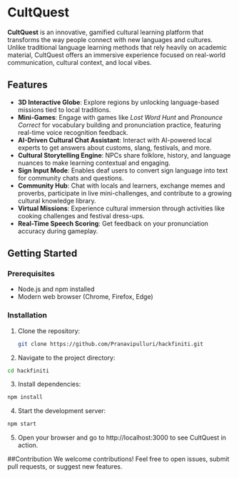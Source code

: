 # CultQuest

**CultQuest** is an innovative, gamified cultural learning platform that transforms the way people connect with new languages and cultures. Unlike traditional language learning methods that rely heavily on academic material, CultQuest offers an immersive experience focused on real-world communication, cultural context, and local vibes.

## Features

- **3D Interactive Globe**: Explore regions by unlocking language-based missions tied to local traditions.
- **Mini-Games**: Engage with games like *Lost Word Hunt* and *Pronounce Correct* for vocabulary building and pronunciation practice, featuring real-time voice recognition feedback.
- **AI-Driven Cultural Chat Assistant**: Interact with AI-powered local experts to get answers about customs, slang, festivals, and more.
- **Cultural Storytelling Engine**: NPCs share folklore, history, and language nuances to make learning contextual and engaging.
- **Sign Input Mode**: Enables deaf users to convert sign language into text for community chats and questions.
- **Community Hub**: Chat with locals and learners, exchange memes and proverbs, participate in live mini-challenges, and contribute to a growing cultural knowledge library.
- **Virtual Missions**: Experience cultural immersion through activities like cooking challenges and festival dress-ups.
- **Real-Time Speech Scoring**: Get feedback on your pronunciation accuracy during gameplay.

## Getting Started

### Prerequisites

- Node.js and npm installed
- Modern web browser (Chrome, Firefox, Edge)

### Installation

1. Clone the repository:  
   ```bash
   git clone https://github.com/Pranavipulluri/hackfiniti.git
   
2. Navigate to the project directory:
  ```bash
  cd hackfiniti
```
3. Install dependencies:
  ```bash
  npm install
```
4. Start the development server:
  ```bash
  npm start
```
5. Open your browser and go to http://localhost:3000 to see CultQuest in action.

##Contribution
We welcome contributions! Feel free to open issues, submit pull requests, or suggest new features.
